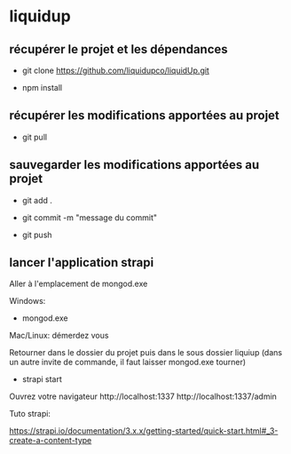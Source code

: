 # liquidup

## récupérer le projet et les dépendances

- git clone https://github.com/liquidupco/liquidUp.git

- npm install

## récupérer les modifications apportées au projet

- git pull

## sauvegarder les modifications apportées au projet

- git add .

- git commit -m "message du commit"

- git push

## lancer l'application strapi

Aller à l'emplacement de mongod.exe

Windows:
- mongod.exe

Mac/Linux:
démerdez vous

Retourner dans le dossier du projet puis dans le sous dossier liquiup (dans un autre invite de commande, il faut laisser mongod.exe tourner)
- strapi start

Ouvrez votre navigateur
http://localhost:1337
http://localhost:1337/admin

Tuto strapi:

https://strapi.io/documentation/3.x.x/getting-started/quick-start.html#_3-create-a-content-type